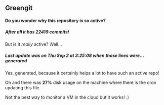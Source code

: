 ## Greengit

#### Do you wonder why this repository is so active?

##### After all it has 22419 commits!

But is it *really* active? Well...

##### Last update was on Thu Sep 2 at 3:25:08 when those lines were... generated

Yes, generated, because it certainly helps a lot to have such an active repo!

Oh and there was **27%** disk usage on the machine
where there is the cron updating this file.

Not the best way to monitor a VM in the cloud but it works! :)
